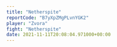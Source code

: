 ```yaml
---
title: "Netherspite"
reportCode: "B7yXpZMgPLvnYGK2"
player: "Zvora"
fight: "Netherspite"
date: 2021-11-11T20:08:04.971000+00:00
---
```

